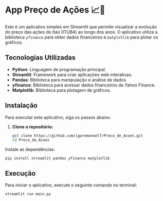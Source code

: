 # App Preço de Ações 📈🏦

Este é um aplicativo simples em Streamlit que permite visualizar a evolução do preço das ações do Itaú (ITUB4) ao longo dos anos. O aplicativo utiliza a biblioteca `yfinance` para obter dados financeiros e `matplotlib` para plotar os gráficos.

## Tecnologias Utilizadas

- **Python**: Linguagem de programação principal.
- **Streamlit**: Framework para criar aplicações web interativas.
- **Pandas**: Biblioteca para manipulação e análise de dados.
- **yfinance**: Biblioteca para acessar dados financeiros da Yahoo Finance.
- **Matplotlib**: Biblioteca para plotagem de gráficos.

## Instalação

Para executar este aplicativo, siga os passos abaixo:

1. **Clone o repositório:**

   ```bash
   git clone https://github.com/igoremanoelf/Preco_de_Acoes.git
   cd Preco_de_Acoes

Instale as dependências:
```
pip install streamlit pandas yfinance matplotlib

```
## Execução

Para iniciar o aplicativo, execute o seguinte comando no terminal:

````
streamlit run main.py
